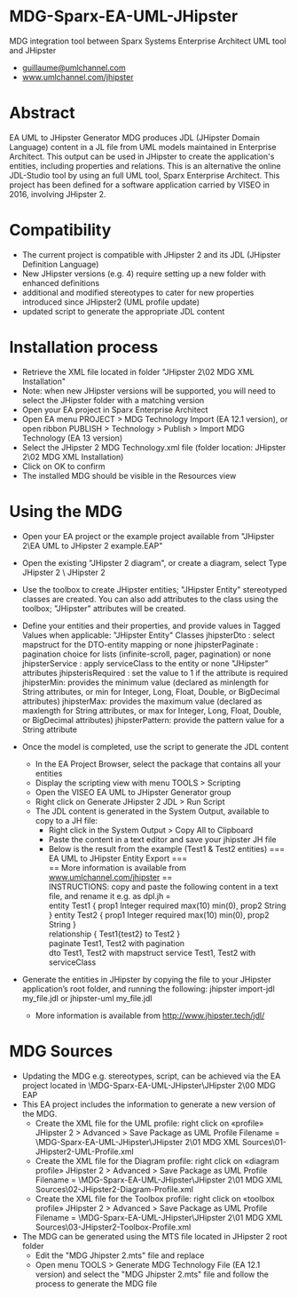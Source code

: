 # MDG-Sparx-EA-UML-JHipster
MDG integration tool between Sparx Systems Enterprise Architect UML tool and JHipster

- guillaume@umlchannel.com
- www.umlchannel.com/jhipster

# Abstract
 EA UML to JHipster Generator MDG produces JDL (JHipster Domain Language) content in a JL file from UML models maintained in Enterprise Architect. This output can be used in JHipster to create the application's entities, including properties and relations. This is an alternative the online JDL-Studio tool by using an full UML tool, Sparx Enterprise Architect.
 This project has been defined for a software application carried by VISEO in 2016, involving JHipster 2.

# Compatibility
- The current project is compatible with JHipster 2 and its JDL (JHipster Definition Language)
- New JHipster versions (e.g. 4) require setting up a new folder with enhanced definitions
 - additional and modified stereotypes to cater for new properties introduced since JHipster2 (UML profile update)
 - updated script to generate the appropriate JDL content

# Installation process
- Retrieve the XML file located in folder "JHipster 2\02 MDG XML Installation"
 - Note: when new JHipster versions will be supported, you will need to select the JHipster folder with a matching version
- Open your EA project in Sparx Enterprise Architect 
- Open EA menu PROJECT > MDG Technology Import (EA 12.1 version), or open ribbon PUBLISH > Technology > Publish > Import MDG Technology (EA 13 version)
- Select the JHipster 2 MDG Technology.xml file (folder location: JHipster 2\02 MDG XML Installation)
- Click on OK to confirm
- The installed MDG should be visible in the Resources view

# Using the MDG
- Open your EA project or the example project available from "JHipster 2\EA UML to JHipster 2 example.EAP"
- Open the existing "JHipster 2 diagram", or create a diagram, select Type JHipster 2 \ JHipster 2
- Use the toolbox to create JHipster entities; "JHipster Entity" stereotyped classes are created. You can also add attributes to the class using the toolbox; "JHipster" attributes will be created.
- Define your entities and their properties, and provide values in Tagged Values when applicable:
	"JHipster Entity" Classes
		jhipsterDto : select mapstruct for the DTO-entity mapping or none
		jhipsterPaginate : pagination choice for lists (infinite-scroll, pager, pagination) or none
		jhipsterService : apply serviceClass to the entity or none
	"JHipster" attributes
		jhipsterisRequired : set the value to 1 if the attribute is required
		jhipsterMin: provides the minimum value (declared as minlength for String attributes, or min for Integer, Long, Float, Double, or BigDecimal attributes)
		jhipsterMax: provides the maximum value (declared as maxlength for String attributes, or max for Integer, Long, Float, Double, or BigDecimal attributes)
		jhipsterPattern: provide the pattern value for a String attribute
- Once the model is completed, use the script to generate the JDL content
	- In the EA Project Browser, select the package that contains all your entities
	- Display the scripting view with menu TOOLS > Scripting
	- Open the VISEO EA UML to JHipster Generator group
	- Right click on Generate JHipster 2 JDL > Run Script
	- The JDL content is generated in the System Output, available to copy to a JH file:
		- Right click in the System Output > Copy All to Clipboard
		- Paste the content in a text editor and save your jhipster JH file
		- Below is the result from the example (Test1 & Test2 entities)
			=== EA UML to JHipster Entity Export ===	
			== More information is available from www.umlchannel.com/jhipster ==	
			INSTRUCTIONS: copy and paste the following content in a text file, and rename it e.g. as dpl.jh =	
			entity Test1 {
			  prop1 Integer required max(10) min(0),
			  prop2 String
			}
			entity Test2 {
			  prop1 Integer required max(10) min(0),
			  prop2 String
			}				
			relationship {
			  Test1{test2} to Test2
			}				
			paginate Test1, Test2 with pagination	
			dto Test1, Test2 with mapstruct	
			service Test1, Test2 with serviceClass	
					
- Generate the entities in JHipster by copying the file to your JHipster application’s root folder, and running the following: jhipster import-jdl my_file.jdl or jhipster-uml my_file.jdl
    - More information is available from http://www.jhipster.tech/jdl/

# MDG Sources
- Updating the MDG e.g. stereotypes, script, can be achieved via the EA project located in <github folder>\MDG-Sparx-EA-UML-JHipster\JHipster 2\00 MDG EAP
 - This EA project includes the information to generate a new version of the MDG. 
	- Create the XML file for the UML profile: right click on «profile» JHipster 2 > Advanced > Save Package as UML Profile
	   Filename = <github folder>\MDG-Sparx-EA-UML-JHipster\JHipster 2\01 MDG XML Sources\01-JHipster2-UML-Profile.xml
	- Create the XML file for the Diagram profile: right click on «diagram profile» JHipster 2 > Advanced > Save Package as UML Profile
	   Filename = <github folder>\MDG-Sparx-EA-UML-JHipster\JHipster 2\01 MDG XML Sources\02-JHipster2-Diagram-Profile.xml
	- Create the XML file for the Toolbox profile: right click on «toolbox profile» JHipster 2 > Advanced > Save Package as UML Profile
	   Filename = <github folder>\MDG-Sparx-EA-UML-JHipster\JHipster 2\01 MDG XML Sources\03-JHipster2-Toolbox-Profile.xml
- The MDG can be generated using the MTS file located in JHipster 2 root folder
	- Edit the "MDG Jhipster 2.mts" file and replace <replace with your GitHub folder>
	- Open menu TOOLS > Generate MDG Technology File (EA 12.1 version) and select the "MDG Jhipster 2.mts" file and follow the process to generate the MDG file

